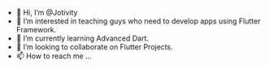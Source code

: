 - 👋 Hi, I’m @Jotivity
- 👀 I’m interested in teaching guys who need to develop apps using Flutter Framework.
- 🌱 I’m currently learning Advanced Dart.
- 💞️ I’m looking to collaborate on Flutter Projects.
- 📫 How to reach me ...

<!---
Jotivity/Jotivity is a ✨ special ✨ repository because its `README.md` (this file) appears on your GitHub profile.
You can click the Preview link to take a look at your changes.
--->
